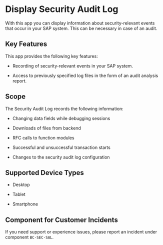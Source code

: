 <!-- loio7eed4aba8bcb4d7091e289cf0dc00cf4 -->

# Display Security Audit Log



With this app you can display information about security-relevant events that occur in your SAP system. This can be necessary in case of an audit.



## Key Features

This app provides the following key features:



-   Recording of security-relevant events in your SAP system.

-   Access to previously specified log files in the form of an audit analysis report.




<a name="loio7eed4aba8bcb4d7091e289cf0dc00cf4__section_fzj_nxw_vjb"/>

## Scope

The Security Audit Log records the following information:

-   Changing data fields while debugging sessions

-   Downloads of files from backend

-   RFC calls to function modules

-   Successful and unsuccessful transaction starts

-   Changes to the security audit log configuration




<a name="loio7eed4aba8bcb4d7091e289cf0dc00cf4__supported_devices"/>

## Supported Device Types

-   Desktop

-   Tablet

-   Smartphone




<a name="loio7eed4aba8bcb4d7091e289cf0dc00cf4__customer_component"/>

## Component for Customer Incidents

If you need support or experience issues, please report an incident under component `BC-SEC-SAL`.

